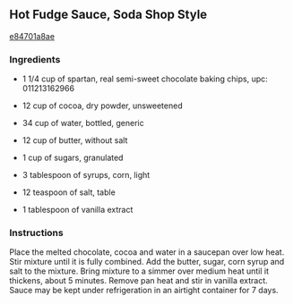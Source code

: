 ## Hot Fudge Sauce, Soda Shop Style

[e84701a8ae](http://www.food.com/recipe/hot-fudge-sauce-soda-shop-style-165258)

### Ingredients

 - 1 1/4 cup of spartan, real semi-sweet chocolate baking chips, upc: 011213162966

 - 12 cup of cocoa, dry powder, unsweetened

 - 34 cup of water, bottled, generic

 - 12 cup of butter, without salt

 - 1 cup of sugars, granulated

 - 3 tablespoon of syrups, corn, light

 - 12 teaspoon of salt, table

 - 1 tablespoon of vanilla extract

### Instructions

Place the melted chocolate, cocoa and water in a saucepan over low heat. Stir mixture until it is fully combined. Add the butter, sugar, corn syrup and salt to the mixture. Bring mixture to a simmer over medium heat until it thickens, about 5 minutes. Remove pan heat and stir in vanilla extract. Sauce may be kept under refrigeration in an airtight container for 7 days.